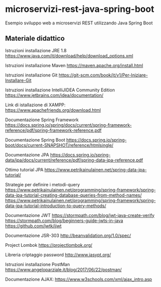 # microservizi-rest-java-spring-boot
Esempio sviluppo web a microservizi REST utilizzando Java Spring Boot

## Materiale didattico
Istruzioni installazione JRE 1.8 https://www.java.com/it/download/help/download_options.xml

Istruzioni installazione Maven https://maven.apache.org/install.html

Istruzioni installazione Git https://git-scm.com/book/it/v1/Per-Iniziare-Installare-Git

Istruzioni installazione IntelliJIDEA Community Edition https://www.jetbrains.com/idea/documentation/

Link di istallazione di XAMPP: https://www.apachefriends.org/download.html

Documentazione Spring Framework https://docs.spring.io/spring/docs/current/spring-framework-reference/pdf/spring-framework-reference.pdf

Documentazione Spring Boot https://docs.spring.io/spring-boot/docs/current-SNAPSHOT/reference/htmlsingle/

Documentazione JPA https://docs.spring.io/spring-data/jpa/docs/current/reference/pdf/spring-data-jpa-reference.pdf

Ottimo tutorial JPA https://www.petrikainulainen.net/spring-data-jpa-tutorial/

Strategie per definire i metodi-query https://www.petrikainulainen.net/programming/spring-framework/spring-data-jpa-tutorial-creating-database-queries-from-method-names/ https://www.petrikainulainen.net/programming/spring-framework/spring-data-jpa-tutorial-introduction-to-query-methods/

Documentazione JWT https://stormpath.com/blog/jwt-java-create-verify https://stormpath.com/blog/beginners-guide-jwts-in-java https://github.com/jwtk/jjwt

Documentazione JSR-303 http://beanvalidation.org/1.0/spec/

Project Lombok https://projectlombok.org/

Libreria criptaggio password http://www.jasypt.org/

Istruzioni installazione PostMan https://www.angeloparziale.it/blog/2017/06/22/postman/

Documentazione AJAX: https://www.w3schools.com/xml/ajax_intro.asp
